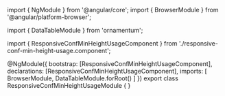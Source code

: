 import { NgModule } from '@angular/core';
import { BrowserModule } from '@angular/platform-browser';
  
import { DataTableModule } from 'ornamentum';
  
import { ResponsiveConfMinHeightUsageComponent } from './responsive-conf-min-height-usage.component';

@NgModule({
 bootstrap: [ResponsiveConfMinHeightUsageComponent],
 declarations: [ResponsiveConfMinHeightUsageComponent],
 imports: [
    BrowserModule, 
    DataTableModule.forRoot()
  ]
})
export class ResponsiveConfMinHeightUsageModule {
}

